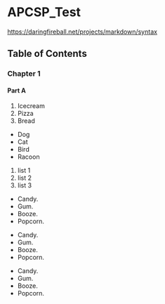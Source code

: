# APCSP_Test

https://daringfireball.net/projects/markdown/syntax

## Table of Contents
### Chapter 1
#### Part A

<ol>
  <li>Icecream</li>
  <li>Pizza</li>
  <li>Bread</li>
</ol>
<ul>
  <li>Dog</li>
  <li>Cat</li>
  <li>Bird</li>
  <li>Racoon</li>
</ul>

 1. list 1
 2. list 2
 3. list 3

*   Candy.
*   Gum.
*   Booze.
*   Popcorn.

+   Candy.
+   Gum.
+   Booze.
+   Popcorn.

-   Candy.
-   Gum.
-   Booze.
-   Popcorn.
